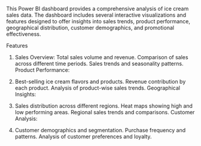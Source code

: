 This Power BI dashboard provides a comprehensive analysis of ice cream sales data. The dashboard includes several interactive visualizations and features designed to offer insights into sales trends, product performance, geographical distribution, customer demographics, and promotional effectiveness.

Features
1. Sales Overview:
Total sales volume and revenue.
Comparison of sales across different time periods.
Sales trends and seasonality patterns.
Product Performance:

2. Best-selling ice cream flavors and products.
Revenue contribution by each product.
Analysis of product-wise sales trends.
Geographical Insights:

3. Sales distribution across different regions.
Heat maps showing high and low performing areas.
Regional sales trends and comparisons.
Customer Analysis:

4. Customer demographics and segmentation.
Purchase frequency and patterns.
Analysis of customer preferences and loyalty.
